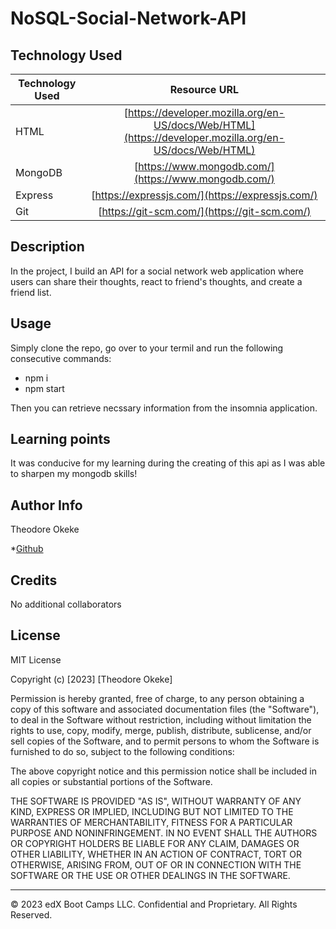 # NoSQL-Social-Network-API

## Technology Used
| Technology Used         | Resource URL           | 
| ------------- |:-------------:| 
| HTML    | [https://developer.mozilla.org/en-US/docs/Web/HTML](https://developer.mozilla.org/en-US/docs/Web/HTML) | 
| MongoDB   | [https://www.mongodb.com/](https://www.mongodb.com/)      |   
| Express | [https://expressjs.com/](https://expressjs.com/)     | 
 Git | [https://git-scm.com/](https://git-scm.com/)     |       

## Description


In the project, I build an API for a social network web application where users can share their thoughts, react to friend's thoughts, and create a friend list.


## Usage

Simply clone the repo, go over to your termil and run the following consecutive commands:
- npm i
- npm start

Then you can retrieve necssary information from the insomnia application.


## Learning points

It was conducive for my learning during the creating of this api as I was able to sharpen my mongodb skills!

## Author Info

Theodore Okeke

*[Github](https://github.com/TheoUO)

## Credits

No additional collaborators

## License
MIT License

Copyright (c) [2023] [Theodore Okeke]

Permission is hereby granted, free of charge, to any person obtaining a copy
of this software and associated documentation files (the "Software"), to deal
in the Software without restriction, including without limitation the rights
to use, copy, modify, merge, publish, distribute, sublicense, and/or sell
copies of the Software, and to permit persons to whom the Software is
furnished to do so, subject to the following conditions:

The above copyright notice and this permission notice shall be included in all
copies or substantial portions of the Software.

THE SOFTWARE IS PROVIDED "AS IS", WITHOUT WARRANTY OF ANY KIND, EXPRESS OR
IMPLIED, INCLUDING BUT NOT LIMITED TO THE WARRANTIES OF MERCHANTABILITY,
FITNESS FOR A PARTICULAR PURPOSE AND NONINFRINGEMENT. IN NO EVENT SHALL THE
AUTHORS OR COPYRIGHT HOLDERS BE LIABLE FOR ANY CLAIM, DAMAGES OR OTHER
LIABILITY, WHETHER IN AN ACTION OF CONTRACT, TORT OR OTHERWISE, ARISING FROM,
OUT OF OR IN CONNECTION WITH THE SOFTWARE OR THE USE OR OTHER DEALINGS IN THE
SOFTWARE.

---

© 2023 edX Boot Camps LLC. Confidential and Proprietary. All Rights Reserved.